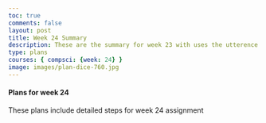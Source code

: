 ```yaml
---
toc: true
comments: false
layout: post
title: Week 24 Summary
description: These are the summary for week 23 with uses the utterence bot
type: plans
courses: { compsci: {week: 24} }
image: images/plan-dice-760.jpg
---
```



#### Plans for week 24
These plans include detailed steps for week 24 assignment
